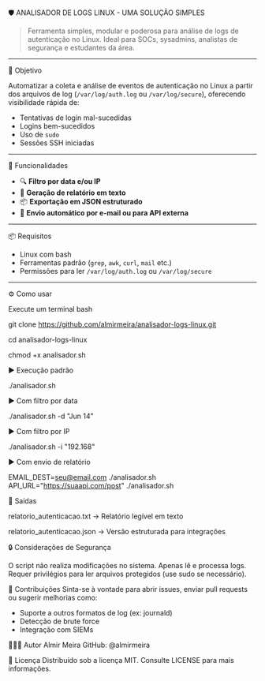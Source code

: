 🛡️ ANALISADOR DE LOGS LINUX - UMA SOLUÇÃO SIMPLES

> Ferramenta simples, modular e poderosa para análise de logs de autenticação no Linux. Ideal para SOCs, sysadmins, analistas de segurança e estudantes da área.

---

🎯 Objetivo

Automatizar a coleta e análise de eventos de autenticação no Linux a partir dos arquivos de log (`/var/log/auth.log` ou `/var/log/secure`), oferecendo visibilidade rápida de:

- Tentativas de login mal-sucedidas
- Logins bem-sucedidos
- Uso de `sudo`
- Sessões SSH iniciadas

---

🚀 Funcionalidades

- 🔍 **Filtro por data e/ou IP**
- 📄 **Geração de relatório em texto**
- 📦 **Exportação em JSON estruturado**
- 📧 **Envio automático por e-mail ou para API externa**

---

📦 Requisitos

- Linux com bash
- Ferramentas padrão (`grep`, `awk`, `curl`, `mail` etc.)
- Permissões para ler `/var/log/auth.log` ou `/var/log/secure`

---

⚙️ Como usar

Execute um terminal bash

git clone https://github.com/almirmeira/analisador-logs-linux.git

cd analisador-logs-linux

chmod +x analisador.sh

▶️ Execução padrão

./analisador.sh

▶️ Com filtro por data

./analisador.sh -d "Jun 14"

▶️ Com filtro por IP

./analisador.sh -i "192.168"

▶️ Com envio de relatório

EMAIL_DEST=seu@email.com ./analisador.sh
API_URL="https://suaapi.com/post" ./analisador.sh

📁 Saídas

relatorio_autenticacao.txt → Relatório legível em texto

relatorio_autenticacao.json → Versão estruturada para integrações

🔒 Considerações de Segurança

O script não realiza modificações no sistema.
Apenas lê e processa logs.
Requer privilégios para ler arquivos protegidos (use sudo se necessário).

🙌 Contribuições
Sinta-se à vontade para abrir issues, enviar pull requests ou sugerir melhorias como:
- Suporte a outros formatos de log (ex: journald)
- Detecção de brute force
- Integração com SIEMs

👨🏽‍💻 Autor
Almir Meira
GitHub: @almirmeira

📜 Licença
Distribuído sob a licença MIT. Consulte LICENSE para mais informações.

